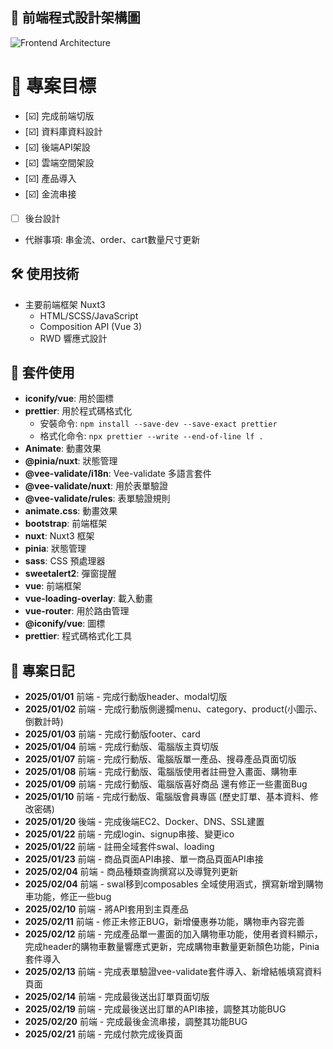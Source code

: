 ## 🔗 前端程式設計架構圖

![Frontend Architecture](https://temp-picture.s3.ap-northeast-1.amazonaws.com/shopping-store-img/banner.png)

# 🌝 專案目標

- [☑️] 完成前端切版
- [☑️] 資料庫資料設計
- [☑️] 後端API架設
- [☑️] 雲端空間架設
- [☑️] 產品導入
- [☑️] 金流串接
- [ ] 後台設計

- 代辦事項: 串金流、order、cart數量尺寸更新

## 🛠️ 使用技術

- 主要前端框架 Nuxt3
  - HTML/SCSS/JavaScript
  - Composition API (Vue 3)
  - RWD 響應式設計

## 📱 套件使用

- **iconify/vue**: 用於圖標
- **prettier**: 用於程式碼格式化
  - 安裝命令: `npm install --save-dev --save-exact prettier`
  - 格式化命令: `npx prettier --write --end-of-line lf .`
- **Animate**: 動畫效果
- **@pinia/nuxt**: 狀態管理
- **@vee-validate/i18n**: Vee-validate 多語言套件
- **@vee-validate/nuxt**: 用於表單驗證
- **@vee-validate/rules**: 表單驗證規則
- **animate.css**: 動畫效果
- **bootstrap**: 前端框架
- **nuxt**: Nuxt3 框架
- **pinia**: 狀態管理
- **sass**: CSS 預處理器
- **sweetalert2**: 彈窗提醒
- **vue**: 前端框架
- **vue-loading-overlay**: 載入動畫
- **vue-router**: 用於路由管理
- **@iconify/vue**: 圖標
- **prettier**: 程式碼格式化工具

## 🧭 專案日記

- **2025/01/01** 前端 - 完成行動版header、modal切版
- **2025/01/02** 前端 - 完成行動版側邊攔menu、category、product(小圖示、倒數計時)
- **2025/01/03** 前端 - 完成行動版footer、card
- **2025/01/04** 前端 - 完成行動版、電腦版主頁切版
- **2025/01/07** 前端 - 完成行動版、電腦版單一產品、搜尋產品頁面切版
- **2025/01/08** 前端 - 完成行動版、電腦版使用者註冊登入畫面、購物車
- **2025/01/09** 前端 - 完成行動版、電腦版喜好商品 還有修正一些畫面Bug
- **2025/01/10** 前端 - 完成行動版、電腦版會員專區 (歷史訂單、基本資料、修改密碼)
- **2025/01/20** 後端 - 完成後端EC2、Docker、DNS、SSL建置
- **2025/01/22** 前端 - 完成login、signup串接、變更ico
- **2025/01/22** 前端 - 註冊全域套件swal、loading
- **2025/01/23** 前端 - 商品頁面API串接、單一商品頁面API串接
- **2025/02/04** 前端 - 商品種類查詢撰寫以及導覽列更新
- **2025/02/04** 前端 - swal移到composables 全域使用涵式，撰寫新增到購物車功能，修正一些bug
- **2025/02/10** 前端 - 將API套用到主頁產品
- **2025/02/11** 前端 - 修正未修正BUG，新增優惠券功能，購物車內容完善
- **2025/02/12** 前端 - 完成產品單一畫面的加入購物車功能，使用者資料顯示，完成header的購物車數量響應式更新，完成購物車數量更新顏色功能，Pinia套件導入
- **2025/02/13** 前端 - 完成表單驗證vee-validate套件導入、新增結帳填寫資料頁面
- **2025/02/14** 前端 - 完成最後送出訂單頁面切版
- **2025/02/19** 前端 - 完成最後送出訂單的API串接，調整其功能BUG
- **2025/02/20** 前端 - 完成最後金流串接，調整其功能BUG
- **2025/02/21** 前端 - 完成付款完成後頁面
